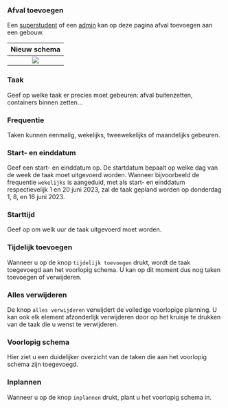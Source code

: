 ### Afval toevoegen

Een [superstudent](../../user/superstudent.md) of een [admin](../../users/admin.md) kan op deze pagina afval toevoegen aan een gebouw.

|                     Nieuw schema                      |
|:-----------------------------------------------------:|
| ![](../../assets/administration/garbage_creation.jpg) |


### Taak
Geef op welke taak er precies moet gebeuren: afval buitenzetten, containers binnen zetten...

### Frequentie
Taken kunnen eenmalig, wekelijks, tweewekelijks of maandelijks gebeuren.

### Start- en einddatum
Geef een start- en einddatum op.
De startdatum bepaalt op welke dag van de week de taak moet uitgevoerd worden.
Wanneer bijvoorbeeld de frequentie ``wekelijks`` is aangeduid, met als start- en einddatum
respectievelijk 1 en 20 juni 2023, zal de taak gepland worden op donderdag 1, 8, en 16 juni 2023.

### Starttijd
Geef op om welk uur de taak uitgevoerd moet worden.

### Tijdelijk toevoegen
Wanneer u op de knop ``tijdelijk toevoegen`` drukt, wordt de taak toegevoegd aan het voorlopig schema.
U kan op dit moment dus nog taken toevoegen of verwijderen.

### Alles verwijderen
De knop ``alles verwijderen`` verwijdert de volledige voorlopige planning.
U kan ook elk element afzonderlijk verwijderen door op het kruisje te drukken
van de taak die u wenst te verwijderen.

### Voorlopig schema
Hier ziet u een duidelijker overzicht van de taken die aan het voorlopig schema zijn toegevoegd.

### Inplannen
Wanneer u op de knop ``inplannen`` drukt, plant u het voorlopig schema in.
